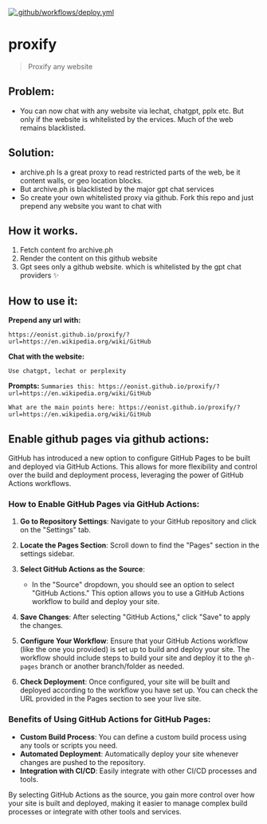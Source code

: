 [![.github/workflows/deploy.yml](https://github.com/eonist/proxify/actions/workflows/deploy.yml/badge.svg)](https://github.com/eonist/proxify/actions/workflows/deploy.yml)

# proxify

> Proxify any website

## Problem:
- You can now chat with any website via lechat, chatgpt, pplx etc. But only if the website is whitelisted by the ervices. Much of the web remains blacklisted.

## Solution:
- archive.ph Is a great proxy to read restricted parts of the web, be it content walls, or geo location blocks. 
- But archive.ph is blacklisted by the major gpt chat services
- So create your own whitelisted proxy via github. Fork this repo and just prepend any website you want to chat with

## How it works. 
1. Fetch content fro archive.ph
2. Render the content on this github website
3. Gpt sees only a github website. which is whitelisted by the gpt chat providers ✨

## How to use it:

**Prepend any url with:**

`https://eonist.github.io/proxify/?url=https://en.wikipedia.org/wiki/GitHub`

**Chat with the website:**

`Use chatgpt, lechat or perplexity`

**Prompts:**
`Summaries this: https://eonist.github.io/proxify/?url=https://en.wikipedia.org/wiki/GitHub`

`What are the main points here: https://eonist.github.io/proxify/?url=https://en.wikipedia.org/wiki/GitHub`

## Enable github pages via github actions:

GitHub has introduced a new option to configure GitHub Pages to be built and deployed via GitHub Actions. This allows for more flexibility and control over the build and deployment process, leveraging the power of GitHub Actions workflows.

### How to Enable GitHub Pages via GitHub Actions:

1. **Go to Repository Settings**: Navigate to your GitHub repository and click on the "Settings" tab.

2. **Locate the Pages Section**: Scroll down to find the "Pages" section in the settings sidebar.

3. **Select GitHub Actions as the Source**:
   - In the "Source" dropdown, you should see an option to select "GitHub Actions." This option allows you to use a GitHub Actions workflow to build and deploy your site.

4. **Save Changes**: After selecting "GitHub Actions," click "Save" to apply the changes.

5. **Configure Your Workflow**: Ensure that your GitHub Actions workflow (like the one you provided) is set up to build and deploy your site. The workflow should include steps to build your site and deploy it to the `gh-pages` branch or another branch/folder as needed.

6. **Check Deployment**: Once configured, your site will be built and deployed according to the workflow you have set up. You can check the URL provided in the Pages section to see your live site.

### Benefits of Using GitHub Actions for GitHub Pages:
- **Custom Build Process**: You can define a custom build process using any tools or scripts you need.
- **Automated Deployment**: Automatically deploy your site whenever changes are pushed to the repository.
- **Integration with CI/CD**: Easily integrate with other CI/CD processes and tools.

By selecting GitHub Actions as the source, you gain more control over how your site is built and deployed, making it easier to manage complex build processes or integrate with other tools and services.
